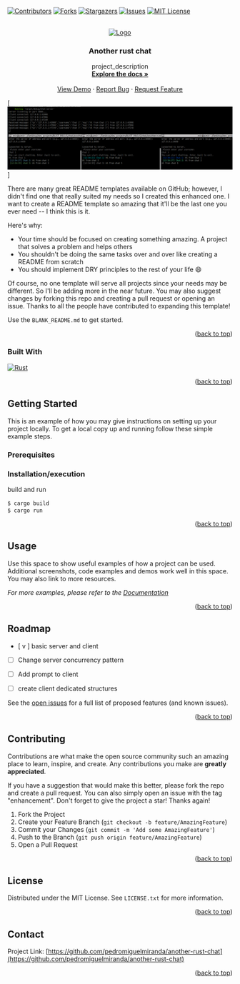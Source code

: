 <a name="readme-top"></a>

[![Contributors][contributors-shield]][contributors-url]
[![Forks][forks-shield]][forks-url]
[![Stargazers][stars-shield]][stars-url]
[![Issues][issues-shield]][issues-url]
[![MIT License][license-shield]][license-url]



<br />
<div align="center">
  <a href="https://github.com/pedromiguelmiranda/another-rust-chat">
    <img src="images/logo.png" alt="Logo" width="80" height="80">
  </a>

<h3 align="center"> Another rust chat</h3>

  <p align="center">
    project_description
    <br />
    <a href="https://github.com/pedromiguelmiranda/another-rust-chat"><strong>Explore the docs »</strong></a>
    <br />
    <br />
    <a href="https://github.com/pedromiguelmiranda/another-rust-chat">View Demo</a>
    ·
    <a href="https://github.com/pedromiguelmiranda/another-rust-chat/issues">Report Bug</a>
    ·
    <a href="https://github.com/pedromiguelmiranda/another-rust-chat/issues">Request Feature</a>
  </p>
</div>

[![Product Name Screen Shot][product-screenshot]]


There are many great README templates available on GitHub; however, I didn't find one that really suited my needs so I created this enhanced one. I want to create a README template so amazing that it'll be the last one you ever need -- I think this is it.

Here's why:
* Your time should be focused on creating something amazing. A project that solves a problem and helps others
* You shouldn't be doing the same tasks over and over like creating a README from scratch
* You should implement DRY principles to the rest of your life :smile:

Of course, no one template will serve all projects since your needs may be different. So I'll be adding more in the near future. You may also suggest changes by forking this repo and creating a pull request or opening an issue. Thanks to all the people have contributed to expanding this template!

Use the `BLANK_README.md` to get started.

<p align="right">(<a href="#readme-top">back to top</a>)</p>



### Built With


[![Rust][Rust-shield]][Rust-url]

<p align="right">(<a href="#readme-top">back to top</a>)</p>



<!-- GETTING STARTED -->
## Getting Started

This is an example of how you may give instructions on setting up your project locally.
To get a local copy up and running follow these simple example steps.

### Prerequisites


### Installation/execution

build and run
```
$ cargo build
$ cargo run
```

<p align="right">(<a href="#readme-top">back to top</a>)</p>



<!-- USAGE EXAMPLES -->
## Usage

Use this space to show useful examples of how a project can be used. Additional screenshots, code examples and demos work well in this space. You may also link to more resources.

_For more examples, please refer to the [Documentation](https://example.com)_

<p align="right">(<a href="#readme-top">back to top</a>)</p>



<!-- ROADMAP -->
## Roadmap
- [ v ] basic server and client
- [ ] Change server concurrency pattern
- [ ] Add prompt to client
- [ ] create client dedicated structures 


See the [open issues](https://github.com/pedromiguelmiranda/another-rust-chat/issues) for a full list of proposed features (and known issues).

<p align="right">(<a href="#readme-top">back to top</a>)</p>




## Contributing

Contributions are what make the open source community such an amazing place to learn, inspire, and create. Any contributions you make are **greatly appreciated**.

If you have a suggestion that would make this better, please fork the repo and create a pull request. You can also simply open an issue with the tag "enhancement".
Don't forget to give the project a star! Thanks again!

1. Fork the Project
2. Create your Feature Branch (`git checkout -b feature/AmazingFeature`)
3. Commit your Changes (`git commit -m 'Add some AmazingFeature'`)
4. Push to the Branch (`git push origin feature/AmazingFeature`)
5. Open a Pull Request

<p align="right">(<a href="#readme-top">back to top</a>)</p>


## License

Distributed under the MIT License. See `LICENSE.txt` for more information.

<p align="right">(<a href="#readme-top">back to top</a>)</p>


## Contact
Project Link: [https://github.com/pedromiguelmiranda/another-rust-chat](https://github.com/pedromiguelmiranda/another-rust-chat)

<p align="right">(<a href="#readme-top">back to top</a>)</p>



<!-- MARKDOWN LINKS & IMAGES -->
<!-- https://www.markdownguide.org/basic-syntax/#reference-style-links -->
[contributors-shield]: https://img.shields.io/github/contributors/pedromiguelmiranda/another-rust-chat?style=for-the-badge
[contributors-url]: https://github.com/pedromiguelmiranda/another-rust-chat/graphs/contributors
[forks-shield]:https://img.shields.io/github/forks/pedromiguelmiranda/another-rust-chat?style=for-the-badge
[forks-url]: https://github.com/pedromiguelmiranda/another-rust-chat/network/members
[stars-shield]: https://img.shields.io/github/stars/pedromiguelmiranda/another-rust-chat?style=for-the-badge
[stars-url]: https://github.com/pedromiguelmiranda/another-rust-chat/stargazers
[issues-shield]: https://img.shields.io/github/stars/pedromiguelmiranda/another-rust-chat?style=for-the-badge
[issues-url]: https://github.com/pedromiguelmiranda/another-rust-chat/issues
[license-shield]: https://img.shields.io/github/issues/pedromiguelmiranda/another-rust-chat?style=for-the-badge
[license-url]: https://github.com/pedromiguelmiranda/another-rust-chat/blob/master/LICENSE.txt
[Rust-shield]: https://img.shields.io/badge/rust-%23000000.svg?style=for-the-badge&logo=rust&logoColor=white
[Rust-url]: https://www.rust-lang.org/
[product-screenshot]: images/screenshot.png
